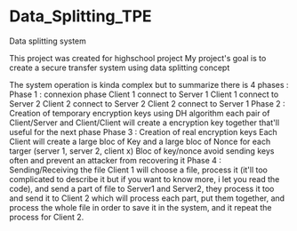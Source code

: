 # Data_Splitting_TPE
Data splitting system

This project was created for highschool project
My project's goal is to create a secure transfer system using data splitting concept

The system operation is kinda complex but to summarize there is 4 phases :
Phase 1 : connexion phase
  Client 1 connect to Server 1
  Client 1 connect to Server 2
  Client 2 connect to Server 2
  Client 2 connect to Server 1
Phase 2 : Creation of temporary encryption keys using DH algorithm
  each pair of Client/Server and Client/Client will create a encryption key together that'll useful for the next phase
Phase 3 : Creation of real encryption keys
  Each Client will create a large bloc of Key and a large bloc of Nonce for each targer (server 1, server 2, client x)
  Bloc of key/nonce avoid sending keys often and prevent an attacker from recovering it
Phase 4 : Sending/Receiving the file
  Client 1 will choose a file, process it (it'll too complicated to describe it but if you want to know more, i let you read the code),
  and send a part of file to Server1 and Server2, they process it too and send it to Client 2 which will process each part,
  put them together, and process the whole file in order to save it in the system, and it repeat the process for Client 2.
  
  
